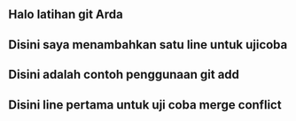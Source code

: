 ## Halo latihan git Arda
## Disini saya menambahkan satu line untuk ujicoba
## Disini adalah contoh penggunaan git add
## Disini line pertama untuk uji coba merge conflict
